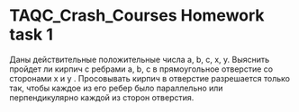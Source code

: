 # TAQC_Crash_Courses Homework task 1
Даны действительные положительные числа a, b, c, x, y. Выяснить пройдет ли кирпич с ребрами a, b, c в прямоугольное отверстие со сторонами x и y . Просовывать кирпич в отверстие разрешается только так, чтобы каждое из его ребер было параллельно или перпендикулярно каждой из сторон отверстия.
